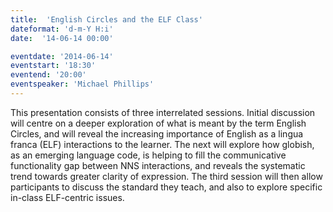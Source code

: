 ```yaml
---
title:  'English Circles and the ELF Class'
dateformat: 'd-m-Y H:i'
date:  '14-06-14 00:00'

eventdate: '2014-06-14'
eventstart: '18:30'
eventend: '20:00'
eventspeaker: 'Michael Phillips'
---
```


This presentation consists of three interrelated sessions. Initial discussion will centre on a deeper exploration of what is meant by the term English Circles, and will reveal the increasing importance of English as a lingua franca (ELF) interactions to the learner. The next will explore how globish, as an emerging language code, is helping to fill the communicative functionality gap between NNS interactions, and reveals the systematic trend towards greater clarity of expression. The third session will then allow participants to discuss the standard they teach, and also to explore specific in-class ELF-centric issues. 


